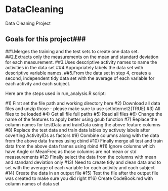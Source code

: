 # DataCleaning
Data Cleaning Project

## Goals for this project###

##1.Merges the training and the test sets to create one data set.
##2.Extracts only the measurements on the mean and standard deviation for each measurement. 
##3.Uses descriptive activity names to name the activities in the data set
##4.Appropriately labels the data set with descriptive variable names. 
##5.From the data set in step 4, creates a second, independent tidy data set with the average of each variable for each activity and each subject.

Here are the steps used in run_analysis.R script:

#1) First set the file path and working directory here
#2) Download all data files and unzip those - please make sure to use setInternet2(TRUE)
#3) All files to be loaded
#4) Get all file full paths
#5) Read all files
#6) Change the name of the features to apply better  using gsub function
#7) Replace the column names for testData and trainData using the above feature columns
#8) Replace the test data and train data lables by activuty labels after coverting ActivityIDs as factors
#9) Combine columns along with the data from the above data frames using cbind
#10) Finally merge all test and train data from the above data frames using rbind
#11) Ignore columns which have Angle or MeanFreq as those columns are not mean or std meassurements
#12) Finally select the data from the columns with mean and standard deviation only
#13) Need to create tidy and clean data and to set with the average of each variable for each activity and each subject
#14) Create the data in an output file
#15) Test the file after the output file was created to make sure you did right
#16) Create CodeBook.md with column names of data set

